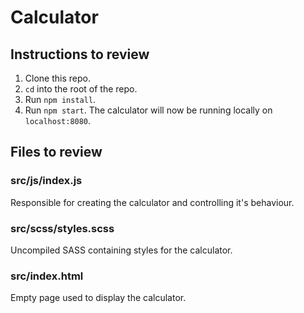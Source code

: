 # Calculator

## Instructions to review

1. Clone this repo.
2. `cd` into the root of the repo.
3. Run `npm install`.
4. Run `npm start`.
   The calculator will now be running locally on `localhost:8080`.

## Files to review

### src/js/index.js

Responsible for creating the calculator and controlling it's behaviour.

### src/scss/styles.scss

Uncompiled SASS containing styles for the calculator.

### src/index.html

Empty page used to display the calculator.
